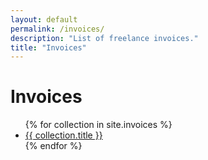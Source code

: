 ```yaml
---
layout: default
permalink: /invoices/
description: "List of freelance invoices."
title: "Invoices"
---
```


<h1 class="font-bold mb-6 text-xl lg:text-2xl uppercase tracking-wider">Invoices</h1>
<ul class="flex flex-col gap-2 mb-24">
	{% for collection in site.invoices %}
		<li class=""><a href="{{ collection.url }}" class="text-blue-500">{{ collection.title }}</a></li>
	{% endfor %}
</ul>